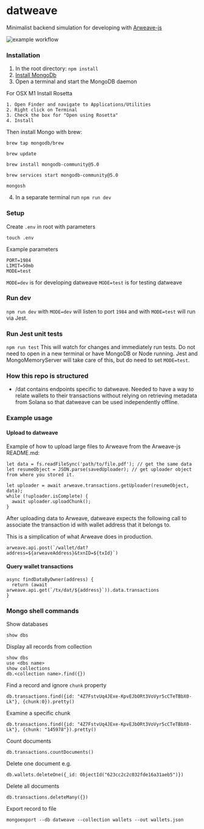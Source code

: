 # datweave
Minimalist backend simulation for developing with [Arweave-js](https://github.com/ArweaveTeam/arweave-js)

![example workflow](https://github.com/DAT-Cash/datweave/actions/workflows/main.yml/badge.svg)

### Installation
1. In the root directory: `npm install`
2. [Install MongoDb](https://www.mongodb.com/docs/manual/tutorial/install-mongodb-on-os-x/)
3. Open a terminal and start the MongoDB daemon

For OSX M1
Install Rosetta
```
1. Open Finder and navigate to Applications/Utilities
2. Right click on Terminal
3. Check the box for "Open using Rosetta"
4. Install
```

Then install Mongo with brew:
```
brew tap mongodb/brew

brew update

brew install mongodb-community@5.0

brew services start mongodb-community@5.0

mongosh
```

4. In a separate terminal run `npm run dev`


### Setup
Create `.env` in root with parameters

`touch .env`

Example parameters
```
PORT=1984
LIMIT=50mb
MODE=test
```

`MODE=dev` is for developing datweave
`MODE=test` is for testing datweave

### Run dev
`npm run dev` with `MODE=dev` will listen to port `1984` and with `MODE=test` will run via Jest.

### Run Jest unit tests
`npm run test`
This will watch for changes and immediately run tests.
Do not need to open in a new terminal or have MongoDB or Node running. Jest and MongoMemoryServer will take care of this, but do need to set `MODE=test`.

### How this repo is structured

 - /dat contains endpoints specific to datweave. Needed to have a way to relate wallets to their transactions without relying on retrieving metadata from Solana so that datweave can be used independently offline.

### Example usage

#### Upload to datweave
Example of how to upload large files to Arweave from the Arweave-js README.md:
```
let data = fs.readFileSync('path/to/file.pdf'); // get the same data
let resumeObject = JSON.parse(savedUploader); // get uploader object from where you stored it.

let uploader = await arweave.transactions.getUploader(resumeObject, data);
while (!uploader.isComplete) {
  await uploader.uploadChunk();
}
```

After uploading data to Arweave, datweave expects the following call to associate the transaction id with wallet address that it belongs to.

This is a simplication of what Arweave does in production.
```
arweave.api.post(`/wallet/dat?address=${arweaveAddress}&txnID=${txId}`)
```

#### Query wallet transactions
```
async findDataByOwner(address) {
  return (await arweave.api.get(`/tx/dat/${address}`)).data.transactions
}
```


### Mongo shell commands

Show databases
```
show dbs
```

Display all records from collection
```
show dbs
use <dbs name>
show collections
db.<collection name>.find({})
```

Find a record and ignore `chunk` property
```
db.transactions.find({id: "4Z7FstvUq4JExe-KpvEJbORt3VoVyr5cCTeTBbX0-Lk"}, {chunk:0}).pretty()
```

Examine a specific chunk
```
db.transactions.find({id: "4Z7FstvUq4JExe-KpvEJbORt3VoVyr5cCTeTBbX0-Lk"}, {chunk: "145978"}).pretty()
```

Count documents
```
db.transactions.countDocuments()
```

Delete one document
e.g.
```
db.wallets.deleteOne({_id: ObjectId("623cc2c2c032fde16a31aeb5")})
```

Delete all documents
```
db.transactions.deleteMany({})
```

Export record to file
```
mongoexport --db datweave --collection wallets --out wallets.json
```